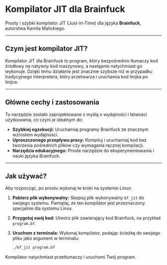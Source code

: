 # Kompilator JIT dla Brainfuck

Prosty i szybki kompilator JIT (Just-In-Time) dla języka **Brainfuck**,
autorstwa Kamila Malickiego.

---

## Czym jest kompilator JIT?

Kompilator JIT dla Brainfuck to program, który bezpośrednio tłumaczy kod źródłowy na natywny kod maszynowy, a następnie natychmiast go wykonuje. Dzięki temu działanie jest znacznie szybsze niż w przypadku tradycyjnego interpretera, który przetwarza i uruchamia kod linijka po linijce.

---

## Główne cechy i zastosowania

To narzędzie zostało zaprojektowane z myślą o wydajności i łatwości użytkowania, co czyni je idealnym do:

- **Szybkiej egzekucji:** Uruchamiaj programy Brainfuck ze znacznym wzrostem wydajności.
- **Uproszczonego przepływu pracy:** Kompiluj i uruchamiaj kod bez tworzenia pośrednich plików czy wymagania ręcznej kompilacji.
- **Narzędzia edukacyjnego:** Proste narzędzie do eksperymentowania i nauki języka Brainfuck.

---

## Jak używać?

Aby rozpocząć, po prostu wykonaj te kroki na systemie Linux:

1.  **Pobierz plik wykonywalny:** Skopiuj plik wykonywalny `bf_jit` do swojego systemu. Pamiętaj, że ten kompilator jest przeznaczony specjalnie dla systemu Linux.
2.  **Przygotuj swój kod:** Utwórz plik zawierający kod Brainfuck, na przykład `program.bf`.
3.  **Uruchom z terminala:** Wykonaj kompilator, podając ścieżkę do swojego pliku jako argument w terminalu:

    ```bash
    ./bf_jit program.bf
    ```

Kompilator natychmiast przetłumaczy i uruchomi Twój program.
```eof
